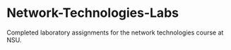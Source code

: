 # Network-Technologies-Labs
 Completed laboratory assignments for the network technologies course at NSU.

